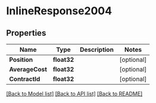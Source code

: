 # InlineResponse2004

## Properties

Name | Type | Description | Notes
------------ | ------------- | ------------- | -------------
**Position** | **float32** |  | [optional] 
**AverageCost** | **float32** |  | [optional] 
**ContractId** | **float32** |  | [optional] 

[[Back to Model list]](../README.md#documentation-for-models) [[Back to API list]](../README.md#documentation-for-api-endpoints) [[Back to README]](../README.md)


